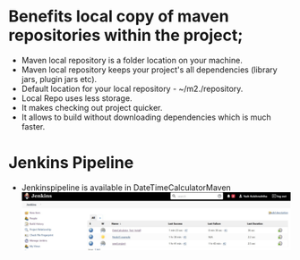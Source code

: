 # Benefits local copy of maven repositories within the project; 
* Maven local repository is a folder location on your machine.
* Maven local repository keeps your project's all dependencies (library jars, plugin jars etc).
* Default location for your local repository - ~/m2./repository.
* Local Repo uses less storage.
* It makes checking out project quicker.
* It allows to build without downloading dependencies which is much faster.

# Jenkins Pipeline
* Jenkinspipeline is available in DateTimeCalculatorMaven
![Jenkins Pipeline](jenkins_pipeline.jpg?raw=true "Jenkins Dashboard")